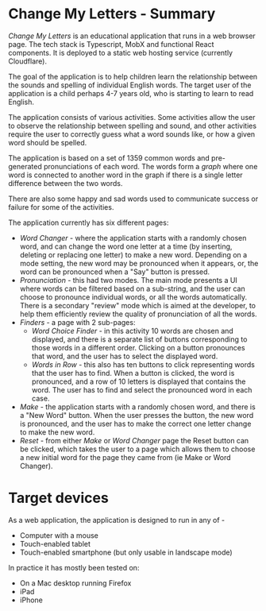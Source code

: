 # Change My Letters - Summary

*Change My Letters* is an educational application that runs in a web browser page.
The tech stack is Typescript, MobX and functional React components. It is deployed
to a static web hosting service (currently Cloudflare).

The goal of the application is to help children learn the relationship between
the sounds and spelling of individual English words. The target user of the application
is a child perhaps 4-7 years old, who is starting to learn to read English.

The application consists of various activities. Some activities allow the user to observe the 
relationship between spelling and sound, and other activities require the user to correctly 
guess what a word sounds like, or how a given word should be spelled.

The application is based on a set of 1359 common words and pre-generated pronunciations
of each word. The words form a *graph* where one word is connected to another word in the
graph if there is a single letter difference between the two words.

There are also some happy and sad words used to communicate success or failure for some
of the activities.

The application currently has six different pages:

* *Word Changer* - where the application starts with a randomly chosen word, and
  can change the word one letter at a time (by inserting, deleting or replacing one letter)
  to make a new word. Depending on a mode setting, the new word may be pronounced
  when it appears, or, the word can be pronounced when a "Say" button is pressed.
* *Pronunciation* - this had two modes. The main mode presents a UI where words can
  be filtered based on a sub-string, and the user can choose to pronounce individual words,
  or all the words automatically. There is a secondary "review" mode which is aimed at the
  developer, to help them efficiently review the quality of pronunciation of all the words.
* *Finders* - a page with 2 sub-pages:
   * *Word Choice Finder* - in this activity 10 words are chosen and displayed, and there
     is a separate list of buttons corresponding to those words in a different order. 
     Clicking on a button pronounces that word, and the user has to select the displayed word.
   * *Words in Row* - this also has ten buttons to click representing words that the user has
     to find. When a button is clicked, the word is pronounced, and a row of 10 letters is 
     displayed that contains the word. The user has to find and select the pronounced word in each case.
* *Make* - the application starts with a randomly chosen word, and there is a "New Word" button.
  When the user presses the button, the new word is pronounced, and the user has to make the
  correct one letter change to make the new word.
* *Reset* - from either *Make* or *Word Changer* page the Reset button can be clicked, which
  takes the user to a page which allows them to choose a new initial word for the page
  they came from (ie Make or Word Changer).


# Target devices

As a web application, the application is designed to run in any of -

* Computer with a mouse
* Touch-enabled tablet
* Touch-enabled smartphone (but only usable in landscape mode)

In practice it has mostly been tested on:

* On a Mac desktop running Firefox
* iPad
* iPhone
